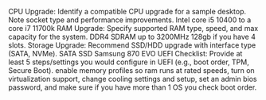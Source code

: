 CPU Upgrade: Identify a compatible CPU upgrade for a sample desktop. Note socket type and performance improvements.
Intel core i5 10400 to a core i7 11700k
RAM Upgrade: Specify supported RAM type, speed, and max capacity for the system.
DDR4 SDRAM up to 3200MHz 128gb if you have 4 slots. 
Storage Upgrade: Recommend SSD/HDD upgrade with interface type (SATA, NVMe).
SATA SSD Samsung 870 EVO
UEFI Checklist: Provide at least 5 steps/settings you would configure in UEFI (e.g., boot order, TPM, Secure Boot).
enable memory profiles so ram runs at rated speeds, turn on virtualization support, change
cooling settings and setup, set an admin bios password, and make sure if you have more than 1 
OS you check boot order. 
